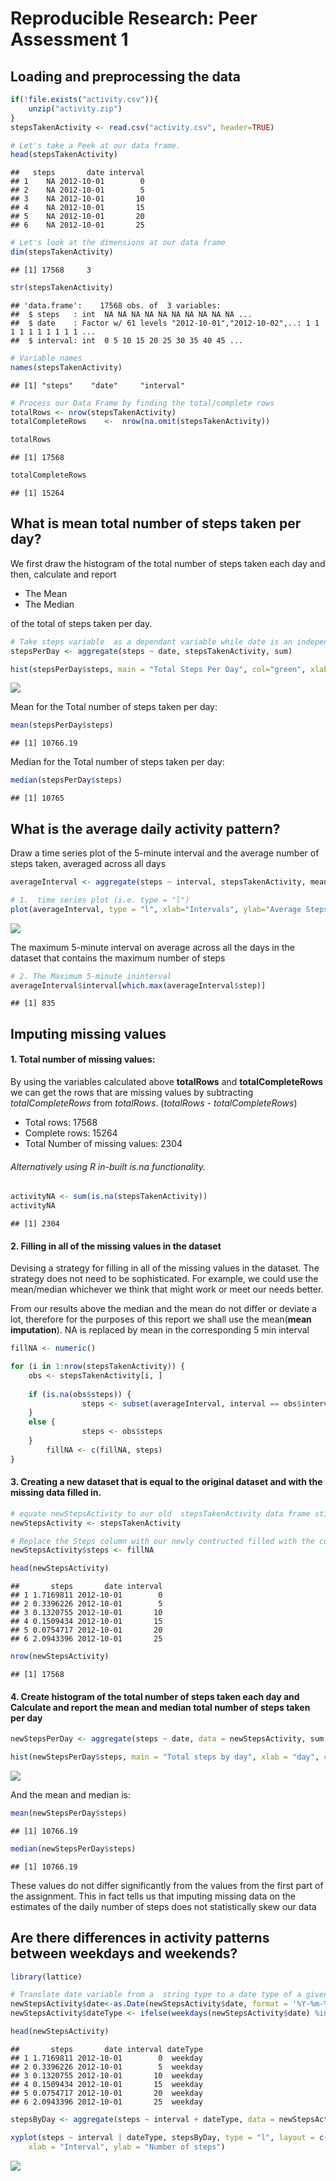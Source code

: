 # Reproducible Research: Peer Assessment 1

## Loading and preprocessing the data

```r
if(!file.exists("activity.csv")){
    unzip("activity.zip") 
}
stepsTakenActivity <- read.csv("activity.csv", header=TRUE)

# Let's take a Peek at our data frame.
head(stepsTakenActivity)
```

```
##   steps       date interval
## 1    NA 2012-10-01        0
## 2    NA 2012-10-01        5
## 3    NA 2012-10-01       10
## 4    NA 2012-10-01       15
## 5    NA 2012-10-01       20
## 6    NA 2012-10-01       25
```

```r
# Let's look at the dimensions at our data frame
dim(stepsTakenActivity)
```

```
## [1] 17568     3
```

```r
str(stepsTakenActivity)
```

```
## 'data.frame':	17568 obs. of  3 variables:
##  $ steps   : int  NA NA NA NA NA NA NA NA NA NA ...
##  $ date    : Factor w/ 61 levels "2012-10-01","2012-10-02",..: 1 1 1 1 1 1 1 1 1 1 ...
##  $ interval: int  0 5 10 15 20 25 30 35 40 45 ...
```

```r
# Variable names
names(stepsTakenActivity)
```

```
## [1] "steps"    "date"     "interval"
```

```r
# Process our Data Frame by finding the total/complete rows 
totalRows <- nrow(stepsTakenActivity)
totalCompleteRows    <-  nrow(na.omit(stepsTakenActivity))

totalRows
```

```
## [1] 17568
```

```r
totalCompleteRows
```

```
## [1] 15264
```

## What is mean total number of steps taken per day?
We first draw the histogram of the total number of steps taken each day and then,
calculate and report

*  The Mean
*  The Median

of the total of steps taken per day.


```r
# Take steps variable  as a dependant variable while date is an independane variable
stepsPerDay <- aggregate(steps ~ date, stepsTakenActivity, sum)

hist(stepsPerDay$steps, main = "Total Steps Per Day", col="green", xlab="Number of Steps")
```

![](./PA1_template_files/figure-html/unnamed-chunk-2-1.png) 

Mean for the Total number of steps taken per day:

```r
mean(stepsPerDay$steps)
```

```
## [1] 10766.19
```

Median for the Total number of steps taken per day:

```r
median(stepsPerDay$steps)
```

```
## [1] 10765
```

## What is the average daily activity pattern?
Draw a time series plot of the 5-minute interval and the average number of steps taken, averaged across all days


```r
averageInterval <- aggregate(steps ~ interval, stepsTakenActivity, mean, na.rm=TRUE)

# 1.  time series plot (i.e. type = "l")
plot(averageInterval, type = "l", xlab="Intervals", ylab="Average Steps Taken", main="Average Daily Acitivity Pattern")
```

![](./PA1_template_files/figure-html/unnamed-chunk-5-1.png) 

The maximum 5-minute interval on average across all the days in the dataset that contains the maximum number of steps


```r
# 2. The Maximum 5-minute ininterval
averageInterval$interval[which.max(averageInterval$step)]
```

```
## [1] 835
```

## Imputing missing values

#### 1.  Total number of missing values:

By using the variables calculated above **totalRows** and **totalCompleteRows** we 
can get the rows that are missing values by subtracting *totalCompleteRows* from *totalRows*.
(*totalRows* - *totalCompleteRows*) 

* Total rows:  17568  
* Complete rows:  15264 
* Total Number of missing values: 2304

###### Alternatively using R in-built is.na functionality.


```r
activityNA <- sum(is.na(stepsTakenActivity))
activityNA
```

```
## [1] 2304
```

#### 2.  Filling in all of the missing values in the dataset
Devising a strategy for filling in all of the missing values in the dataset. The strategy does not need to be sophisticated. For example, we could use the mean/median whichever we think that might work or meet our needs better.

From our results above the median and the mean do not differ or deviate a lot, therefore for the purposes of this report we shall use the mean(**mean imputation**). NA is replaced by mean in the corresponding 5 min interval

```r
fillNA <- numeric()

for (i in 1:nrow(stepsTakenActivity)) {
    obs <- stepsTakenActivity[i, ]
    
    if (is.na(obs$steps)) {
                steps <- subset(averageInterval, interval == obs$interval)$steps
    } 
    else {
                steps <- obs$steps
    }
        fillNA <- c(fillNA, steps)
}
```

#### 3. Creating a new dataset that is equal to the original dataset and with the missing data filled in.


```r
# equate newStepsActivity to our old  stepsTakenActivity data frame still with NA
newStepsActivity <- stepsTakenActivity

# Replace the Steps column with our newly contructed filled with the corresponding 5 interval mean 
newStepsActivity$steps <- fillNA

head(newStepsActivity)
```

```
##       steps       date interval
## 1 1.7169811 2012-10-01        0
## 2 0.3396226 2012-10-01        5
## 3 0.1320755 2012-10-01       10
## 4 0.1509434 2012-10-01       15
## 5 0.0754717 2012-10-01       20
## 6 2.0943396 2012-10-01       25
```

```r
nrow(newStepsActivity)
```

```
## [1] 17568
```

#### 4. Create histogram of the total number of steps taken each day and Calculate and report the mean and median total number of steps taken per day


```r
newStepsPerDay <- aggregate(steps ~ date, data = newStepsActivity, sum, na.rm = TRUE)

hist(newStepsPerDay$steps, main = "Total steps by day", xlab = "day", col = "red")
```

![](./PA1_template_files/figure-html/unnamed-chunk-10-1.png) 

And the mean and median is:


```r
mean(newStepsPerDay$steps)
```

```
## [1] 10766.19
```


```r
median(newStepsPerDay$steps)
```

```
## [1] 10766.19
```

These values do not differ significantly from the values from the first part of the assignment. This in fact tells us that imputing missing data on the estimates of the daily number of steps does not statistically skew our data

## Are there differences in activity patterns between weekdays and weekends?

```r
library(lattice)

# Translate date variable from a  string type to a date type of a given format
newStepsActivity$date<-as.Date(newStepsActivity$date, format = '%Y-%m-%d')
newStepsActivity$dateType <- ifelse(weekdays(newStepsActivity$date) %in% c("Saturday", "Sunday"),'weekend','weekday')

head(newStepsActivity)
```

```
##       steps       date interval dateType
## 1 1.7169811 2012-10-01        0  weekday
## 2 0.3396226 2012-10-01        5  weekday
## 3 0.1320755 2012-10-01       10  weekday
## 4 0.1509434 2012-10-01       15  weekday
## 5 0.0754717 2012-10-01       20  weekday
## 6 2.0943396 2012-10-01       25  weekday
```

```r
stepsByDay <- aggregate(steps ~ interval + dateType, data = newStepsActivity, mean)

xyplot(steps ~ interval | dateType, stepsByDay, type = "l", layout = c(1, 2), 
    xlab = "Interval", ylab = "Number of steps")
```

![](./PA1_template_files/figure-html/unnamed-chunk-13-1.png) 
